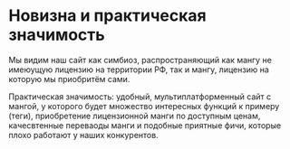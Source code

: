 # Новизна и практическая значимость

Мы видим наш сайт как симбиоз, распространяющий как мангу не имеюущую лицензию на территории РФ, так и мангу, лицензию на которую мы приобритём сами.

Практическая значимость: удобный, мультиплатформенный сайт с мангой, у которого будет множество интересных функций к примеру (теги), приобретение лицензионной манги по доступным ценам, качесвтенные переваоды  манги и подобные приятные фичи, которые плохо работают у наших конкурентов.

